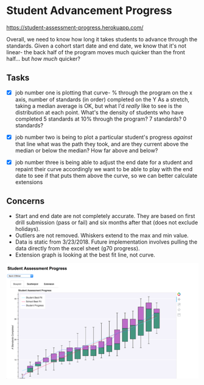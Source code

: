 # Student Advancement Progress

https://student-assessment-progress.herokuapp.com/

Overall, we need to know how long it takes students to advance through the standards. Given a cohort start date and end date, we know that it's not linear- the back half of the program moves much quicker than the front half... but _how much_ quicker?

## Tasks

- [x] job number one is plotting that curve- % through the program on the x axis, number of standards (in order) completed on the Y
As a stretch, taking a median average is OK, but what I'd _really_ like to see is the distribution at each point. What's the density of students who have completed 5 standards at 10% through the program? 7 standards? 0 standards?

- [x] job number two is being to plot a particular student's progress *against* that line
what was the path they took, and are they current above the median or below the median? How far above and below?

- [x] job number three is being able to adjust the end date for a student and repaint their curve accordingly
we want to be able to play with the end date to see if that puts them above the curve, so we can better calculate extensions

## Concerns

- Start and end date are not completely accurate. They are based on first drill submission (pass or fail) and six months after that (does not exclude holidays).
- Outliers are not removed. Whiskers extend to the max and min value.
- Data is static from 3/23/2018. Future implementation involves pulling the data directly from the excel sheet (g70 progress).
- Extension graph is looking at the best fit line, not curve.

![demo](./static/demo.png)
